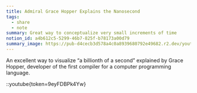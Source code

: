 ```yaml
---
title: Admiral Grace Hopper Explains the Nanosecond
tags:
  - share
  - note
summary: Great way to conceptualize very small increments of time
notion_id: a4b612c5-5299-46b7-825f-b78173a00d79
summary_image: https://pub-d4cecb3d578a4c0a8939680792e49682.r2.dev/youtube/9eyFDBPk4Yw.jpg
---
```

An excellent way to visualize “a billionth of a second” explained by Grace Hopper, developer of the first compiler for a computer programming language.

::youtube{token=9eyFDBPk4Yw}

